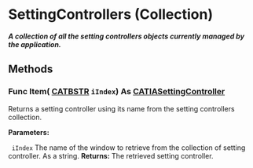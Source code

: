 # SettingControllers (Collection)

**_A collection of all the setting controllers objects currently managed by the application._**

## Methods

### Func **Item**( [CATBSTR](../System/typedef_CATBSTR_8129.md)  `iIndex`) As [CATIASettingController](../System/interface_SettingController_63320.md)

Returns a setting controller using its name from the setting controllers collection.

**Parameters:**

` iIndex`      The name of the window to retrieve from the collection of setting controller. As a string.
**Returns:**      The retrieved setting controller.